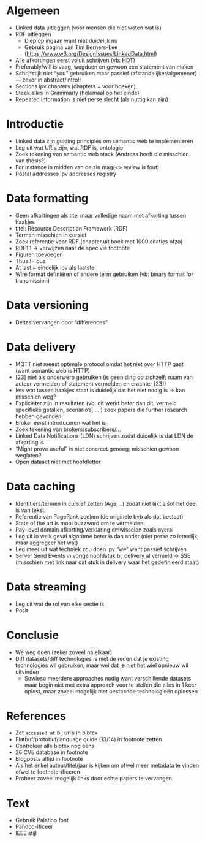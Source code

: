# Algemeen
- Linked data uitleggen (voor mensen die niet weten wat is)
- RDF uitleggen
    - Diep op ingaan want niet duidelijk nu
    - Gebruik pagina van Tim Berners-Lee (https://www.w3.org/DesignIssues/LinkedData.html)
- Alle afkortingen eerst voluit schrijven (vb: HDT)
- Preferably/will is vaag, wegdoen en gewoon een statement van maken
- Schrijfstijl: niet “you” gebruiken maar passief (afstandelijker/algemener) — zeker in abstract/intro!!
- Sections ipv chapters (chapters = voor boeken)
- Steek alles in Grammarly (helemaal op het einde)
- Repeated information is niet perse slecht (als nuttig kan zijn)

# Introductie
- Linked data zijn guiding principles om semantic web te implementeren
- Leg uit wat URIs zijn, wat RDF is, ontologie
- Zoek tekening van semantic web stack (Andreas heeft die misschien van thesis?)
- For instance in midden van de zin mag(<> review is fout)
- Postal addresses ipv addresses registry

# Data formatting
- Geen afkortingen als titel maar volledige naam met afkorting tussen haakjes
- titel: Resource Description Framework (RDF)
- Termen misschien in cursief
- Zoek referentie voor RDF (chapter uit boek met 1000 citaties ofzo)
- RDF1.1 -> verwijzen naar de spec via footnote
- Figuren toevoegen
- Thus != dus
- At last ~ eindelijk ipv als laatste
- Wire format definiëren of andere term gebruiken (vb: binary format for transmission)

# Data versioning
- Deltas vervangen door “differences”

# Data delivery
- MQTT niet meest optimale protocol omdat het niet over HTTP gaat (want semantic web is HTTP)
- [23] niet als onderwerp gebruiken (is geen ding op zichzelf; naam van auteur vermelden of statement vermelden en erachter [23])
- Iets wat tussen haakjes staat is duidelijk dat het niet nodig is -> kan misschien weg?
- Explicieter zijn in resultaten (vb: dit werkt beter dan dit, vermeld specifieke getallen, scenario’s, … ) zoek papers die further research hebben gevonden.
- Broker eerst introduceren wat het is
- Zoek tekening van brokers/subscribers/…
- Linked Data Notifications (LDN) schrijven zodat duidelijk is dat LDN de afkorting is
- “Might prove useful” is niet concreet genoeg; misschien gewoon weglaten?
- Open dataset niet met hoofdletter

# Data caching
- Identifiers/termen in cursief zetten (Age, ..) zodat niet lijkt alsof het deel is van tekst.
- Referentie van PageRank zoeken (de originele bvb als dat bestaat)
- State of the art is mooi buzzword om te vermelden
- Pay-level domain afkorting/verklaring omwisselen zoals overal
- Leg uit in welk geval algoritme beter is dan ander (niet perse zo letterlijk, maar aggregeer het wat)
- Leg meer uit wat techniek zou doen ipv “we” want passief schrijven
- Server Send Events in vorige hoofdstuk bij delivery al vermeld -> SSE (misschien met link naar dat stuk in delivery waar het gedefinieerd staat)

# Data streaming
- Leg uit wat de rol van elke sectie is
- Posit

# Conclusie
- We weg doen (zeker zoveel na elkaar)
- Diff datasets/diff technologies is niet de reden dat je existing technologies wil gebruiken, maar wel dat je niet het wiel opnieuw wil uitvinden
    - Sowieso meerdere approaches nodig want verschillende datasets maar begin niet met extra approach voor te stellen die alles in 1 keer oplost, maar zoveel mogelijk met bestaande technologieën oplossen

# References
- Zet `accessed at` bij url’s in bibtex
- Flatbuf/protobuf/language guide (13/14) in footnote zetten
- Controleer alle bibtex nog eens
- 26 CVE database in footnote
- Blogposts altijd in footnote
- Als het enkel auteur/titel/jaar is kijken om ofwel meer metadata te vinden ofwel te footnote-ificeren
- Probeer zoveel mogelijk links door echte papers te vervangen

# Text
- Gebruik Palatino font
- Pandoc-ificeer
- IEEE stijl
